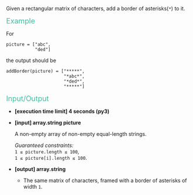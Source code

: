 <div class="markdown"><p>Given a rectangular matrix of characters, add a border of asterisks(<code>*</code>) to it.</p>
<p><span style="color:#44BFA3;font-size:1.4em;">Example</span></p>
<p>For</p>
<pre><code>picture = ["abc",
           "ded"]
</code></pre>
<p>the output should be</p>
<pre><code>addBorder(picture) = ["*****",
                      "*abc*",
                      "*ded*",
                      "*****"]
</code></pre>
<p><span style="color:#44BFA3;font-size:1.4em;">Input/Output</span></p>
<ul>
<li>
<p><strong>[execution time limit] 4 seconds (py3)</strong></p>
</li>
<li>
<p><strong>[input] array.string picture</strong></p>
<p>A non-empty array of non-empty equal-length strings.</p>
<p><em>Guaranteed constraints:</em><br>
<code>1 ≤ picture.length ≤ 100</code>,<br>
<code>1 ≤ picture[i].length ≤ 100</code>.</p>
</li>
<li>
<p><strong>[output] array.string</strong></p>
<ul>
<li>The same matrix of characters, framed with a border of asterisks of width <code>1</code>.</li>
</ul>
</li>
</ul>
</div>